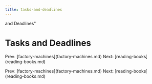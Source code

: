 ```yaml
---
title: tasks-and-deadlines
---
```


and Deadlines\"

# Tasks and Deadlines

Prev: \[factory-machines](factory-machines.md)
Next: \[reading-books](reading-books.md)

Prev: \[factory-machines](factory-machines.md)
Next: \[reading-books](reading-books.md)
